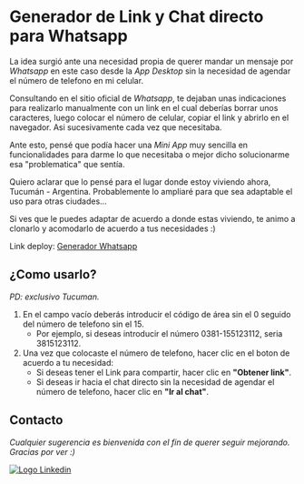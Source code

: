 # Generador de Link y Chat directo para Whatsapp

La idea surgió ante una necesidad propia de querer mandar un mensaje por _Whatsapp_ en este caso desde la _App Desktop_ sin la necesidad de agendar el número de telefono en mi celular.

Consultando en el sitio oficial de _Whatsapp_, te dejaban unas indicaciones para realizarlo manualmente con un link en el cual deberías borrar unos caracteres, luego colocar el número de celular, copiar el link y abrirlo en el navegador. Asi sucesivamente cada vez que necesitaba.

Ante esto, pensé que podía hacer una _Mini App_ muy sencilla en funcionalidades para darme lo que necesitaba o mejor dicho solucionarme esa "problematica" que sentía.

Quiero aclarar que lo pensé para el lugar donde estoy viviendo ahora, Tucumán - Argentina. Probablemente lo ampliaré para que sea adaptable el uso para otras ciudades...

Si ves que le puedes adaptar de acuerdo a donde estas viviendo, te animo a clonarlo y acomodarlo de acuerdo a tus necesidades :)

Link deploy: [Generador Whatsapp](https://wondrous-stroopwafel-53f553.netlify.app/ "Ir al Generador de Chat Directo y Link para Whatsapp")

## ¿Como usarlo?

_PD: exclusivo Tucuman._

1. En el campo vacío deberás introducir el código de área sin el 0 seguido del número de telefono sin el 15.
   - Por ejemplo, si deseas introducir el número 0381-155123112, seria 3815123112.
2. Una vez que colocaste el número de telefono, hacer clic en el boton de acuerdo a tu necesidad:
   - Si deseas tener el Link para compartir, hacer clic en **"Obtener link"**.
   - Si deseas ir hacia el chat directo sin la necesidad de agendar el número de telefono, hacer clic en **"Ir al chat"**.

## Contacto

_Cualquier sugerencia es bienvenida con el fin de querer seguir mejorando. Gracias por ver :)_

[![Logo Linkedin](https://cdn-icons-png.flaticon.com/24/179/179330.png "Ir a Linkedin de Nicolas Cabrera")](https://www.linkedin.com/in/nicolas-francisco-cabrera/)
